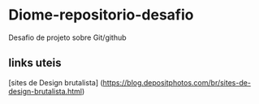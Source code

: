# Diome-repositorio-desafio
Desafio de projeto sobre Git/github
## links uteis #
[sites de Design brutalista] (https://blog.depositphotos.com/br/sites-de-design-brutalista.html)
